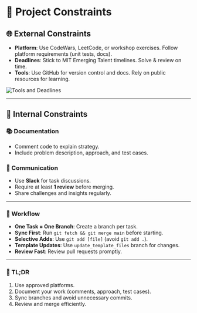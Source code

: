 # 🚀 Project Constraints

## 🌐 External Constraints

- **Platform**: Use CodeWars, LeetCode, or workshop exercises. Follow platform
  requirements (unit tests, docs).
- **Deadlines**: Stick to MIT Emerging Talent timelines. Solve & review on time.
- **Tools**: Use GitHub for version control and docs. Rely on public resources
  for learning.

![Tools and Deadlines](https://media.giphy.com/media/SWoSkN6DxTszqIKEqv/giphy.gif)

---

## 🤝 Internal Constraints

### 📚 Documentation

- Comment code to explain strategy.
- Include problem description, approach, and test cases.

### 💬 Communication

- Use **Slack** for task discussions.
- Require at least **1 review** before merging.
- Share challenges and insights regularly.

---

### 🔄 Workflow

- **One Task = One Branch**: Create a branch per task.
- **Sync First**: Run `git fetch && git merge main` before starting.
- **Selective Adds**: Use `git add [file]` (avoid `git add .`).
- **Template Updates**: Use `update_template_files` branch for changes.
- **Review Fast**: Review pull requests promptly.

---

### 🎯 TL;DR

1. Use approved platforms.
2. Document your work (comments, approach, test cases).
3. Sync branches and avoid unnecessary commits.
4. Review and merge efficiently.
